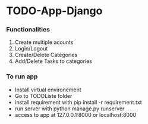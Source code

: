 # TODO-App-Django

### Functionalities
1. Create multiple acounts
2. Login/Logout
3. Create/Delete Categories
4. Add/Delete Tasks to categories

### To run app
- Install virtual environement
- Go to TODOListe folder
- install requirement with pip install -r requirement.txt
- run server with python manage.py runserver
- access to app at 127.0.0.1:8000 or localhost:8000

